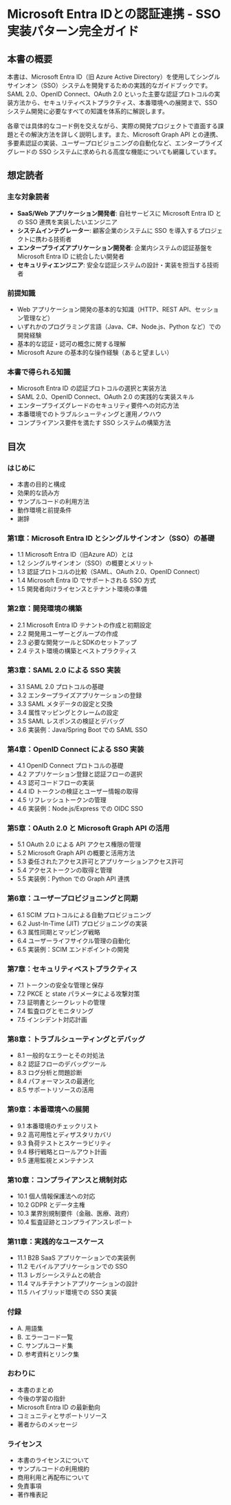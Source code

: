 # Microsoft Entra IDとの認証連携 - SSO実装パターン完全ガイド

## 本書の概要

本書は、Microsoft Entra ID（旧 Azure Active Directory）を使用してシングルサインオン（SSO）システムを開発するための実践的なガイドブックです。SAML 2.0、OpenID Connect、OAuth 2.0 といった主要な認証プロトコルの実装方法から、セキュリティベストプラクティス、本番環境への展開まで、SSO システム開発に必要なすべての知識を体系的に解説します。

各章では具体的なコード例を交えながら、実際の開発プロジェクトで直面する課題とその解決方法を詳しく説明します。また、Microsoft Graph API との連携、多要素認証の実装、ユーザープロビジョニングの自動化など、エンタープライズグレードの SSO システムに求められる高度な機能についても網羅しています。

## 想定読者

### 主な対象読者
- **SaaS/Web アプリケーション開発者**: 自社サービスに Microsoft Entra ID との SSO 連携を実装したいエンジニア
- **システムインテグレーター**: 顧客企業のシステムに SSO を導入するプロジェクトに携わる技術者
- **エンタープライズアプリケーション開発者**: 企業内システムの認証基盤を Microsoft Entra ID に統合したい開発者
- **セキュリティエンジニア**: 安全な認証システムの設計・実装を担当する技術者

### 前提知識
- Web アプリケーション開発の基本的な知識（HTTP、REST API、セッション管理など）
- いずれかのプログラミング言語（Java、C#、Node.js、Python など）での開発経験
- 基本的な認証・認可の概念に関する理解
- Microsoft Azure の基本的な操作経験（あると望ましい）

### 本書で得られる知識
- Microsoft Entra ID の認証プロトコルの選択と実装方法
- SAML 2.0、OpenID Connect、OAuth 2.0 の実践的な実装スキル
- エンタープライズグレードのセキュリティ要件への対応方法
- 本番環境でのトラブルシューティングと運用ノウハウ
- コンプライアンス要件を満たす SSO システムの構築方法

## 目次

### はじめに
- 本書の目的と構成
- 効果的な読み方
- サンプルコードの利用方法
- 動作環境と前提条件
- 謝辞

### 第1章：Microsoft Entra ID とシングルサインオン（SSO）の基礎
- 1.1 Microsoft Entra ID（旧Azure AD）とは
- 1.2 シングルサインオン（SSO）の概要とメリット
- 1.3 認証プロトコルの比較（SAML、OAuth 2.0、OpenID Connect）
- 1.4 Microsoft Entra ID でサポートされる SSO 方式
- 1.5 開発者向けライセンスとテナント環境の準備

### 第2章：開発環境の構築
- 2.1 Microsoft Entra ID テナントの作成と初期設定
- 2.2 開発用ユーザーとグループの作成
- 2.3 必要な開発ツールとSDKのセットアップ
- 2.4 テスト環境の構築とベストプラクティス

### 第3章：SAML 2.0 による SSO 実装
- 3.1 SAML 2.0 プロトコルの基礎
- 3.2 エンタープライズアプリケーションの登録
- 3.3 SAML メタデータの設定と交換
- 3.4 属性マッピングとクレームの設定
- 3.5 SAML レスポンスの検証とデバッグ
- 3.6 実装例：Java/Spring Boot での SAML SSO

### 第4章：OpenID Connect による SSO 実装
- 4.1 OpenID Connect プロトコルの基礎
- 4.2 アプリケーション登録と認証フローの選択
- 4.3 認可コードフローの実装
- 4.4 ID トークンの検証とユーザー情報の取得
- 4.5 リフレッシュトークンの管理
- 4.6 実装例：Node.js/Express での OIDC SSO

### 第5章：OAuth 2.0 と Microsoft Graph API の活用
- 5.1 OAuth 2.0 による API アクセス権限の管理
- 5.2 Microsoft Graph API の概要と活用方法
- 5.3 委任されたアクセス許可とアプリケーションアクセス許可
- 5.4 アクセストークンの取得と管理
- 5.5 実装例：Python での Graph API 連携

### 第6章：ユーザープロビジョニングと同期
- 6.1 SCIM プロトコルによる自動プロビジョニング
- 6.2 Just-In-Time (JIT) プロビジョニングの実装
- 6.3 属性同期とマッピング戦略
- 6.4 ユーザーライフサイクル管理の自動化
- 6.5 実装例：SCIM エンドポイントの開発

### 第7章：セキュリティベストプラクティス
- 7.1 トークンの安全な管理と保存
- 7.2 PKCE と state パラメータによる攻撃対策
- 7.3 証明書とシークレットの管理
- 7.4 監査ログとモニタリング
- 7.5 インシデント対応計画

### 第8章：トラブルシューティングとデバッグ
- 8.1 一般的なエラーとその対処法
- 8.2 認証フローのデバッグツール
- 8.3 ログ分析と問題診断
- 8.4 パフォーマンスの最適化
- 8.5 サポートリソースの活用

### 第9章：本番環境への展開
- 9.1 本番環境のチェックリスト
- 9.2 高可用性とディザスタリカバリ
- 9.3 負荷テストとスケーラビリティ
- 9.4 移行戦略とロールアウト計画
- 9.5 運用監視とメンテナンス

### 第10章：コンプライアンスと規制対応
- 10.1 個人情報保護法への対応
- 10.2 GDPR とデータ主権
- 10.3 業界別規制要件（金融、医療、政府）
- 10.4 監査証跡とコンプライアンスレポート

### 第11章：実践的なユースケース
- 11.1 B2B SaaS アプリケーションでの実装例
- 11.2 モバイルアプリケーションでの SSO
- 11.3 レガシーシステムとの統合
- 11.4 マルチテナントアプリケーションの設計
- 11.5 ハイブリッド環境での SSO 実装

### 付録
- A. 用語集
- B. エラーコード一覧
- C. サンプルコード集
- D. 参考資料とリンク集

### おわりに
- 本書のまとめ
- 今後の学習の指針
- Microsoft Entra ID の最新動向
- コミュニティとサポートリソース
- 著者からのメッセージ

### ライセンス
- 本書のライセンスについて
- サンプルコードの利用規約
- 商用利用と再配布について
- 免責事項
- 著作権表記